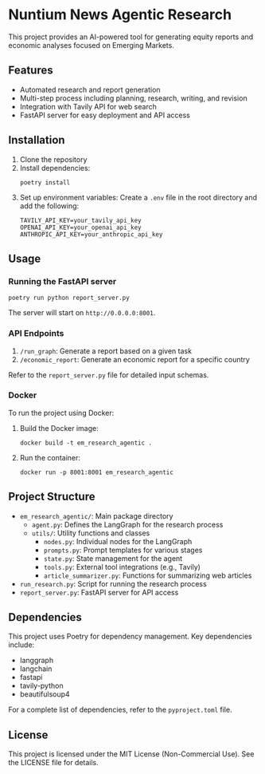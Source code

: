 # Nuntium News Agentic Research

This project provides an AI-powered tool for generating equity reports and economic analyses focused on Emerging Markets.

## Features

- Automated research and report generation
- Multi-step process including planning, research, writing, and revision
- Integration with Tavily API for web search
- FastAPI server for easy deployment and API access

## Installation

1. Clone the repository
2. Install dependencies:
   ```
   poetry install
   ```
3. Set up environment variables:
   Create a `.env` file in the root directory and add the following:
   ```
   TAVILY_API_KEY=your_tavily_api_key
   OPENAI_API_KEY=your_openai_api_key
   ANTHROPIC_API_KEY=your_anthropic_api_key
   ```

## Usage

### Running the FastAPI server

```
poetry run python report_server.py
```

The server will start on `http://0.0.0.0:8001`.

### API Endpoints

1. `/run_graph`: Generate a report based on a given task
2. `/economic_report`: Generate an economic report for a specific country

Refer to the `report_server.py` file for detailed input schemas.

### Docker

To run the project using Docker:

1. Build the Docker image:
   ```
   docker build -t em_research_agentic .
   ```
2. Run the container:
   ```
   docker run -p 8001:8001 em_research_agentic
   ```

## Project Structure

- `em_research_agentic/`: Main package directory
  - `agent.py`: Defines the LangGraph for the research process
  - `utils/`: Utility functions and classes
    - `nodes.py`: Individual nodes for the LangGraph
    - `prompts.py`: Prompt templates for various stages
    - `state.py`: State management for the agent
    - `tools.py`: External tool integrations (e.g., Tavily)
    - `article_summarizer.py`: Functions for summarizing web articles
- `run_research.py`: Script for running the research process
- `report_server.py`: FastAPI server for API access

## Dependencies

This project uses Poetry for dependency management. Key dependencies include:

- langgraph
- langchain
- fastapi
- tavily-python
- beautifulsoup4

For a complete list of dependencies, refer to the `pyproject.toml` file.

## License

This project is licensed under the MIT License (Non-Commercial Use). See the LICENSE file for details.
